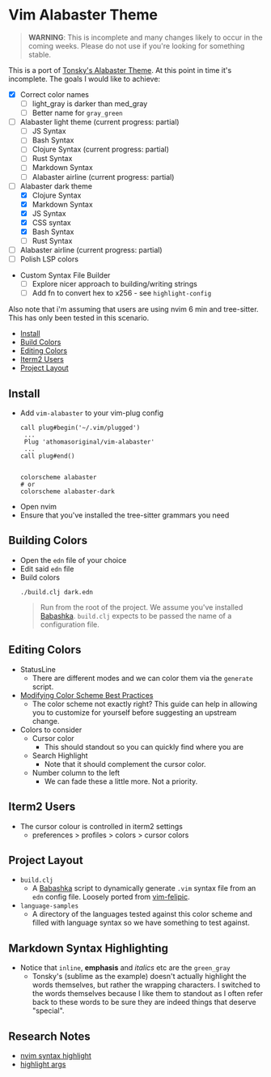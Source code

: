 # Vim Alabaster Theme

> **WARNING**: This is incomplete and many changes likely to occur in the coming
> weeks. Please do not use if you're looking for something stable.

This is a port of [Tonsky's Alabaster Theme].  At this point in time it's
incomplete.  The goals I would like to achieve:

- [x] Correct color names
  - [ ] light_gray is darker than med_gray
  - [ ] Better name for `gray_green`
- [ ] Alabaster light theme (current progress: partial)
  - [ ] JS Syntax
  - [ ] Bash Syntax
  - [ ] Clojure Syntax (current progress: partial)
  - [ ] Rust Syntax
  - [ ] Markdown Syntax
  - [ ] Alabaster airline (current progress: partial)
- [ ] Alabaster dark theme
  - [x] Clojure Syntax
  - [x] Markdown Syntax
  - [x] JS Syntax
  - [x] CSS syntax
  - [x] Bash Syntax
  - [ ] Rust Syntax
- [ ] Alabaster airline (current progress: partial)
- [ ] Polish LSP colors
- Custom Syntax File Builder
  - [ ] Explore nicer approach to building/writing strings
  - [ ] Add fn to convert hex to x256 - see `highlight-config`

Also note that i'm assuming that users are using nvim 6 min and tree-sitter.
This has only been tested in this scenario.

- [Install]
- [Build Colors]
- [Editing Colors]
- [Iterm2 Users]
- [Project Layout]


## Install

- Add `vim-alabaster` to your vim-plug config
  ```vim
  call plug#begin('~/.vim/plugged')
   ...
   Plug 'athomasoriginal/vim-alabaster'
   ...
  call plug#end()


  colorscheme alabaster
  # or
  colorscheme alabaster-dark
  ```
- Open nvim
- Ensure that you've installed the tree-sitter grammars you need


## Building Colors

- Open the `edn` file of your choice
- Edit said `edn` file
- Build colors
  ```command
  ./build.clj dark.edn
  ```
  > Run from the root of the project.  We assume you've installed [Babashka].
  > `build.clj` expects to be passed the name of a configuration file.


## Editing Colors

- StatusLine
  - There are different modes and we can color them via the `generate` script.
- [Modifying Color Scheme Best Practices]
  - The color scheme not exactly right?  This guide can help in allowing you
    to customize for yourself before suggesting an upstream change.
- Colors to consider
  - Cursor color
    - This should standout so you can quickly find where you are
  - Search Highlight
    - Note that it should complement the cursor color.
  - Number column to the left
    - We can fade these a little more.  Not a priority.

## Iterm2 Users

- The cursor colour is controlled in iterm2 settings
  - preferences >  profiles > colors > cursor colors

## Project Layout

- `build.clj`
  - A [Babashka] script to dynamically generate `.vim` syntax file from an
    `edn` config file.  Loosely ported from [vim-felipic].
- `language-samples`
  - A directory of the languages tested against this color scheme and filled
    with language syntax so we have something to test against.

## Markdown Syntax Highlighting

- Notice that `inline`, **emphasis** and _italics_ etc are the `green_gray`
  - Tonsky's (sublime as the example) doesn't actually highlight the words
    themselves, but rather the wrapping characters.  I switched to the words
    themselves because I like them to standout as I often refer back to these
    words to be sure they are indeed things that deserve "special".

## Research Notes

- [nvim syntax highlight]
- [highlight args]


[Install]: #install
[Build Colors]: #build-colors
[Editing Colors]: #editing-colors
[Iterm2 Users]: #iterm2-users
[Project Layout]: #project-layout

[Tonsky's Alabaster Theme]: https://github.com/tonsky/sublime-scheme-alabaster
[vim-felipic]: https://github.com/felipec/vim-felipec
[Modifying Color Scheme Best Practices]: https://gist.github.com/romainl/379904f91fa40533175dfaec4c833f2f
[Babashka]: https://github.com/babashka/babashka#quickstart
[nvim syntax highlight]: https://neovim.io/doc/user/treesitter.html#treesitter-highlight
[highlight args]: https://neovim.io/doc/user/syntax.html#highlight-args
